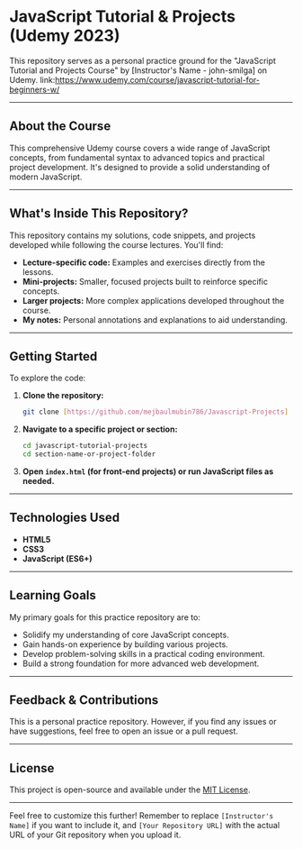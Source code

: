 

# JavaScript Tutorial & Projects (Udemy 2023)

This repository serves as a personal practice ground for the "JavaScript Tutorial and Projects Course" by [Instructor's Name - john-smilga] on Udemy. link:https://www.udemy.com/course/javascript-tutorial-for-beginners-w/

-----

## About the Course

This comprehensive Udemy course covers a wide range of JavaScript concepts, from fundamental syntax to advanced topics and practical project development. It's designed to provide a solid understanding of modern JavaScript.

-----

## What's Inside This Repository?

This repository contains my solutions, code snippets, and projects developed while following the course lectures. You'll find:

  * **Lecture-specific code:** Examples and exercises directly from the lessons.
  * **Mini-projects:** Smaller, focused projects built to reinforce specific concepts.
  * **Larger projects:** More complex applications developed throughout the course.
  * **My notes:** Personal annotations and explanations to aid understanding.

-----

## Getting Started

To explore the code:

1.  **Clone the repository:**
    ```bash
    git clone [https://github.com/mejbaulmubin786/Javascript-Projects]
    ```
2.  **Navigate to a specific project or section:**
    ```bash
    cd javascript-tutorial-projects
    cd section-name-or-project-folder
    ```
3.  **Open `index.html` (for front-end projects) or run JavaScript files as needed.**

-----

## Technologies Used

  * **HTML5**
  * **CSS3**
  * **JavaScript (ES6+)**

-----

## Learning Goals

My primary goals for this practice repository are to:

  * Solidify my understanding of core JavaScript concepts.
  * Gain hands-on experience by building various projects.
  * Develop problem-solving skills in a practical coding environment.
  * Build a strong foundation for more advanced web development.

-----

## Feedback & Contributions

This is a personal practice repository. However, if you find any issues or have suggestions, feel free to open an issue or a pull request.

-----

## License

This project is open-source and available under the [MIT License](https://www.google.com/search?q=LICENSE).

-----

Feel free to customize this further\! Remember to replace `[Instructor's Name]` if you want to include it, and `[Your Repository URL]` with the actual URL of your Git repository when you upload it.